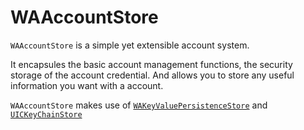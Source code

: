 # WAAccountStore

`WAAccountStore` is a simple yet extensible account system.

It encapsules the basic account management functions, the security storage of the account credential. And allows you to store any useful information you want with a account.

`WAAccountStore` makes use of [`WAKeyValuePersistenceStore`](https://github.com/YuAo/WAKeyValuePersistenceStore) and [`UICKeyChainStore`](https://github.com/kishikawakatsumi/UICKeyChainStore)